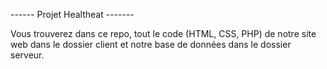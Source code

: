------ Projet Healtheat -------

Vous trouverez dans ce repo, tout le code (HTML, CSS, PHP) de notre site web dans le dossier client et notre base de données dans le dossier serveur.
